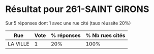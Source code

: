 # Résultat pour 261-SAINT GIRONS

Sur 5 réponses dont 1 avec une rue cité (taux réussite 20%)

| Rue | Vote | % réponses | % Nb rues cités|
|-----|------|------------|----------------|
| LA VILLE | 1 | 20% | 100%|
